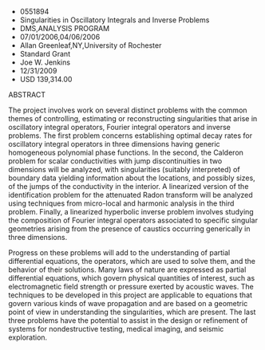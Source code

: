 
* 0551894
* Singularities in Oscillatory Integrals and Inverse Problems
* DMS,ANALYSIS PROGRAM
* 07/01/2006,04/06/2006
* Allan Greenleaf,NY,University of Rochester
* Standard Grant
* Joe W. Jenkins
* 12/31/2009
* USD 139,314.00

ABSTRACT

The project involves work on several distinct problems with the common themes of
controlling, estimating or reconstructing singularities that arise in
oscillatory integral operators, Fourier integral operators and inverse problems.
The first problem concerns establishing optimal decay rates for oscillatory
integral operators in three dimensions having generic homogeneous polynomial
phase functions. In the second, the Calderon problem for scalar conductivities
with jump discontinuities in two dimensions will be analyzed, with singularities
(suitably interpreted) of boundary data yielding information about the
locations, and possibly sizes, of the jumps of the conductivity in the interior.
A linearized version of the identification problem for the attenuated Radon
transform will be analyzed using techniques from micro-local and harmonic
analysis in the third problem. Finally, a linearized hyperbolic inverse problem
involves studying the composition of Fourier integral operators associated to
specific singular geometries arising from the presence of caustics occurring
generically in three dimensions.

Progress on these problems will add to the understanding of partial differential
equations, the operators, which are used to solve them, and the behavior of
their solutions. Many laws of nature are expressed as partial differential
equations, which govern physical quantities of interest, such as electromagnetic
field strength or pressure exerted by acoustic waves. The techniques to be
developed in this project are applicable to equations that govern various kinds
of wave propagation and are based on a geometric point of view in understanding
the singularities, which are present. The last three problems have the potential
to assist in the design or refinement of systems for nondestructive testing,
medical imaging, and seismic exploration.


